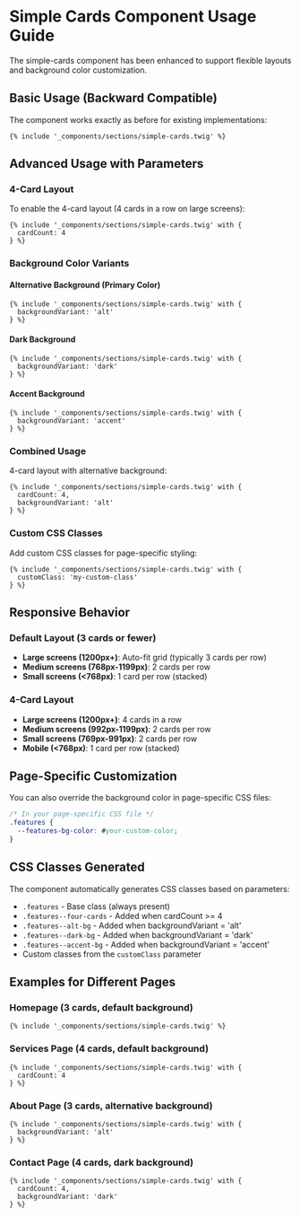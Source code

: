 # Simple Cards Component Usage Guide

The simple-cards component has been enhanced to support flexible layouts and background color customization.

## Basic Usage (Backward Compatible)

The component works exactly as before for existing implementations:

```twig
{% include '_components/sections/simple-cards.twig' %}
```

## Advanced Usage with Parameters

### 4-Card Layout

To enable the 4-card layout (4 cards in a row on large screens):

```twig
{% include '_components/sections/simple-cards.twig' with {
  cardCount: 4
} %}
```

### Background Color Variants

#### Alternative Background (Primary Color)
```twig
{% include '_components/sections/simple-cards.twig' with {
  backgroundVariant: 'alt'
} %}
```

#### Dark Background
```twig
{% include '_components/sections/simple-cards.twig' with {
  backgroundVariant: 'dark'
} %}
```

#### Accent Background
```twig
{% include '_components/sections/simple-cards.twig' with {
  backgroundVariant: 'accent'
} %}
```

### Combined Usage

4-card layout with alternative background:

```twig
{% include '_components/sections/simple-cards.twig' with {
  cardCount: 4,
  backgroundVariant: 'alt'
} %}
```

### Custom CSS Classes

Add custom CSS classes for page-specific styling:

```twig
{% include '_components/sections/simple-cards.twig' with {
  customClass: 'my-custom-class'
} %}
```

## Responsive Behavior

### Default Layout (3 cards or fewer)
- **Large screens (1200px+)**: Auto-fit grid (typically 3 cards per row)
- **Medium screens (768px-1199px)**: 2 cards per row
- **Small screens (<768px)**: 1 card per row (stacked)

### 4-Card Layout
- **Large screens (1200px+)**: 4 cards in a row
- **Medium screens (992px-1199px)**: 2 cards per row
- **Small screens (769px-991px)**: 2 cards per row
- **Mobile (<768px)**: 1 card per row (stacked)

## Page-Specific Customization

You can also override the background color in page-specific CSS files:

```css
/* In your page-specific CSS file */
.features {
  --features-bg-color: #your-custom-color;
}
```

## CSS Classes Generated

The component automatically generates CSS classes based on parameters:

- `.features` - Base class (always present)
- `.features--four-cards` - Added when cardCount >= 4
- `.features--alt-bg` - Added when backgroundVariant = 'alt'
- `.features--dark-bg` - Added when backgroundVariant = 'dark'
- `.features--accent-bg` - Added when backgroundVariant = 'accent'
- Custom classes from the `customClass` parameter

## Examples for Different Pages

### Homepage (3 cards, default background)
```twig
{% include '_components/sections/simple-cards.twig' %}
```

### Services Page (4 cards, default background)
```twig
{% include '_components/sections/simple-cards.twig' with {
  cardCount: 4
} %}
```

### About Page (3 cards, alternative background)
```twig
{% include '_components/sections/simple-cards.twig' with {
  backgroundVariant: 'alt'
} %}
```

### Contact Page (4 cards, dark background)
```twig
{% include '_components/sections/simple-cards.twig' with {
  cardCount: 4,
  backgroundVariant: 'dark'
} %}
